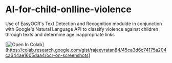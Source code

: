 # AI-for-child-onlline-violence
Use of EasyOCR's Text Detection and Recognition modulde in conjunction with Google's Natural Language API to classify violence against children through texts and determine age  inappropriate links


[![Open In Colab](https://colab.research.google.com/assets/colab-badge.svg)](https://colab.research.google.com/gist/rajeevratan84/45ca3d6c74175a204ca644ae1605daa4/ocr-on-screenshots]

